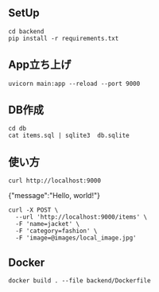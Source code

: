 ## SetUp
```
cd backend
pip install -r requirements.txt
```
## App立ち上げ
```
uvicorn main:app --reload --port 9000
```
## DB作成
```
cd db
cat items.sql | sqlite3  db.sqlite
```
## 使い方
```
curl http://localhost:9000
```
{"message":"Hello, world!"}
```
curl -X POST \
  --url 'http://localhost:9000/items' \
  -F 'name=jacket' \
  -F 'category=fashion' \
  -F 'image=@images/local_image.jpg'
```

## Docker
```
docker build . --file backend/Dockerfile
```
